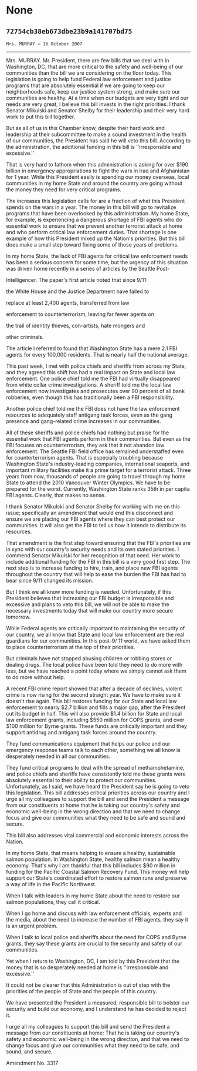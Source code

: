# None
## `72754cb38eb673dbe23b9a141707bd75`
`Mrs. MURRAY — 16 October 2007`

---


Mrs. MURRAY. Mr. President, there are few bills that we deal with in 
Washington, DC, that are more critical to the safety and well-being of 
our communities than the bill we are considering on the floor today. 
This legislation is going to help fund Federal law enforcement and 
justice programs that are absolutely essential if we are going to keep 
our neighborhoods safe, keep our justice system strong, and make sure 
our communities are healthy. At a time when our budgets are very tight 
and our needs are very great, I believe this bill invests in the right 
priorities. I thank Senator Mikulski and Senator Shelby for their 
leadership and their very hard work to put this bill together.

But as all of us in this Chamber know, despite their hard work and 
leadership at their subcommittee to make a sound investment in the 
health of our communities, the President has said he will veto this 
bill. According to the administration, the additional funding in this 
bill is ''irresponsible and excessive.''

That is very hard to fathom when this administration is asking for 
over $190 billion in emergency appropriations to fight the wars in Iraq 
and Afghanistan for 1 year. While this President easily is spending our 
money overseas, local communities in my home State and around the 
country are going without the money they need for very critical 
programs.

The increases this legislation calls for are a fraction of what this 
President spends on the wars in a year. The money in this bill will go 
to revitalize programs that have been overlooked by this 
administration. My home State, for example, is experiencing a dangerous 
shortage of FBI agents who do essential work to ensure that we prevent 
another terrorist attack at home and who perform critical law 
enforcement duties. That shortage is one example of how this President 
mixed up the Nation's priorities. But this bill does make a small step 
toward fixing some of those years of problems.

In my home State, the lack of FBI agents for critical law enforcement 
needs has been a serious concern for some time, but the urgency of this 
situation was driven home recently in a series of articles by the 
Seattle Post-


Intelligencer. The paper's first article noted that since 9/11:



 the White House and the Justice Department have failed to 


 replace at least 2,400 agents, transferred from law 


 enforcement to counterterrorism, leaving far fewer agents on 


 the trail of identity thieves, con-artists, hate mongers and 


 other criminals.


The article I referred to found that Washington State has a mere 2.1 
FBI agents for every 100,000 residents. That is nearly half the 
national average.

This past week, I met with police chiefs and sheriffs from across my 
State, and they agreed this shift has had a real impact on State and 
local law enforcement. One police chief told me the FBI had virtually 
disappeared from white collar crime investigations. A sheriff told me 
the local law enforcement now investigates and prosecutes over 90 
percent of all bank robberies, even though this has traditionally been 
a FBI responsibility.

Another police chief told me the FBI does not have the law 
enforcement resources to adequately staff antigang task forces, even as 
the gang presence and gang-related crime increases in our communities.

All of these sheriffs and police chiefs had nothing but praise for 
the essential work that FBI agents perform in their communities. But 
even as the FBI focuses on counterterrorism, they ask that it not 
abandon law enforcement. The Seattle FBI field office has remained 
understaffed even for counterterrorism agents. That is especially 
troubling because Washington State's industry-leading companies, 
international seaports, and important military facilities make it a 
prime target for a terrorist attack. Three years from now, thousands of 
people are going to travel through my home State to attend the 2010 
Vancouver Winter Olympics. We have to be prepared for the worst. 
Currently, Washington State ranks 35th in per capita FBI agents. 
Clearly, that makes no sense.

I thank Senator Mikulski and Senator Shelby for working with me on 
this issue; specifically an amendment that would end this disconnect 
and ensure we are placing our FBI agents where they can best protect 
our communities. It will also get the FBI to tell us how it intends to 
distribute its resources.

That amendment is the first step toward ensuring that the FBI's 
priorities are in sync with our country's security needs and its own 
stated priorities. I commend Senator Mikulski for her recognition of 
that need. Her work to include additional funding for the FBI in this 
bill is a very good first step. The next step is to increase funding to 
hire, train, and place new FBI agents throughout the country that will 
help to ease the burden the FBI has had to bear since 9/11 changed its 
mission.

But I think we all know more funding is needed. Unfortunately, if 
this President believes that increasing our FBI budget is irresponsible 
and excessive and plans to veto this bill, we will not be able to make 
the necessary investments today that will make our country more secure 
tomorrow.


While Federal agents are critically important to maintaining the 
security of our country, we all know that State and local law 
enforcement are the real guardians for our communities. In this post-9/
11 world, we have asked them to place counterterrorism at the top of 
their priorities.

But criminals have not stopped abusing children or robbing stores or 
dealing drugs. The local police have been told they need to do more 
with less, but we have reached a point today where we simply cannot ask 
them to do more without help.

A recent FBI crime report showed that after a decade of declines, 
violent crime is now rising for the second straight year. We have to 
make sure it doesn't rise again. This bill restores funding for our 
State and local law enforcement to nearly $2.7 billion and fills a 
major gap, after the President cut its budget in half. This will also 
provide $1.4 billion for State and local law enforcement grants, 
including $550 million for COPS grants, and over $100 million for Byrne 
grants. These funds are critically important and they support antidrug 
and antigang task forces around the country.

They fund communications equipment that helps our police and our 
emergency response teams talk to each other, something we all know is 
desperately needed in all our communities.

They fund critical programs to deal with the spread of 
methamphetamine, and police chiefs and sheriffs have consistently told 
me these grants were absolutely essential to their ability to protect 
our communities. Unfortunately, as I said, we have heard the President 
say he is going to veto this legislation. This bill addresses critical 
priorities across our country and I urge all my colleagues to support 
the bill and send the President a message from our constituents at home 
that he is taking our country's safety and economic well-being in the 
wrong direction and that we need to change focus and give our 
communities what they need to be safe and sound and secure.

This bill also addresses vital commercial and economic interests 
across the Nation.

In my home State, that means helping to ensure a healthy, sustainable 
salmon population. In Washington State, healthy salmon mean a healthy 
economy. That's why I am thankful that this bill includes $90 million 
in funding for the Pacific Coastal Salmon Recovery Fund. This money 
will help support our State's coordinated effort to restore salmon runs 
and preserve a way of life in the Pacific Northwest.

When I talk with leaders in my home State about the need to restore 
our salmon populations, they call it critical.

When I go home and discuss with law enforcement officials, experts 
and the media, about the need to increase the number of FBI agents, 
they say it is an urgent problem.

When I talk to local police and sheriffs about the need for COPS and 
Byrne grants, they say these grants are crucial to the security and 
safety of our communities.

Yet when I return to Washington, DC, I am told by this President that 
the money that is so desperately needed at home is ''irresponsible and 
excessive.''

It could not be clearer that this Administration is out of step with 
the priorities of the people of State and the people of this country.

We have presented the President a measured, responsible bill to 
bolster our security and build our economy, and I understand he has 
decided to reject it.

I urge all my colleagues to support this bill and send the President 
a message from our constituents at home: That he is taking our 
country's safety and economic well-being in the wrong direction, and 
that we need to change focus and give our communities what they need to 
be safe, and sound, and secure.















 Amendment No. 3317
